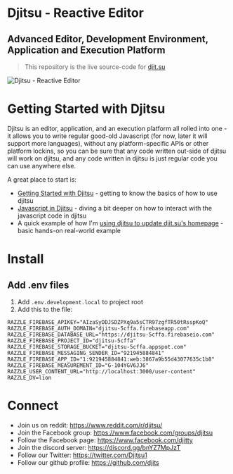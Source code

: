 # Djitsu - Reactive Editor

## Advanced Editor, Development Environment, Application and Execution Platform

> This repository is the live source-code for [djit.su](https://djit.su)

![Djitsu - Reactive Editor](https://raw.githubusercontent.com/elis/djit.su/main/public/assets/github-cover.png)

# Getting Started with Djitsu

Djitsu is an editor, application, and an execution platform all rolled into one - it allows you to write regular good-old Javascript (for now, later it will support more languages), without any platform-specific APIs or other platform lockins, so you can be sure that any code written out-side of djitsu will work on djitsu, and any code written in djitsu is just regular code you can use anywhere else.

A great place to start is:

- [Getting Started with Djitsu](https://djit.su/@elis/djitsu-101) - getting to know the basics of how to use djitsu 
- [Javascript in Djitsu](https://djit.su/@elis/javascript-in-djitsu) - diving a bit deeper on how to interact with the javascript code in djitsu
- A quick example of how I'm [using djitsu to update djit.su's homepage](https://www.youtube.com/watch?v=gVe3nfXauJs) - basic hands-on real-world example

# Install

## Add .env files

1. Add `.env.development.local` to project root
2. Add this to the file:

```
RAZZLE_FIREBASE_APIKEY="AIzaSyDDJSDZPXq9a5sCTR97zgfTR50tRsspKoQ"
RAZZLE_FIREBASE_AUTH_DOMAIN="djitsu-5cffa.firebaseapp.com"
RAZZLE_FIREBASE_DATABASE_URL="https://djitsu-5cffa.firebaseio.com"
RAZZLE_FIREBASE_PROJECT_ID="djitsu-5cffa"
RAZZLE_FIREBASE_STORAGE_BUCKET="djitsu-5cffa.appspot.com"
RAZZLE_FIREBASE_MESSAGING_SENDER_ID="921945884841"
RAZZLE_FIREBASE_APP_ID="1:921945884841:web:3867a9b55d43077635c1b8"
RAZZLE_FIREBASE_MEASUREMENT_ID="G-104YGV6JJ6"
RAZZLE_USER_CONTENT_URL="http://localhost:3000/user-content"
RAZZLE_DV=lion
```

# Connect

- Join us on reddit: https://www.reddit.com/r/djitsu/
- Join the Facebook group: https://www.facebook.com/groups/djitsu
- Follow the Facebook page: https://www.facebook.com/djitty
- Join the discord server: https://discord.gg/bnYZ7MpJzT
- Follow our Twitter: https://twitter.com/Djitsu1
- Follow our github profile: https://github.com/djits



